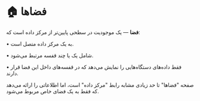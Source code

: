 # 🏠 فضاها

**فضا** — یک موجودیت در سطحی پایین‌تر از مرکز داده است که:

• به یک مرکز داده متصل است.

• شامل یک یا چند قفسه مرتبط می‌شود.

• فقط داده‌های دستگاه‌هایی را نمایش می‌دهد که در قفسه‌های داخل این فضا قرار دارند.

صفحه "فضاها" تا حد زیادی مشابه رابط "مرکز داده" است، اما اطلاعاتی را ارائه می‌دهد که فقط به یک فضای خاص مربوط می‌شود.
